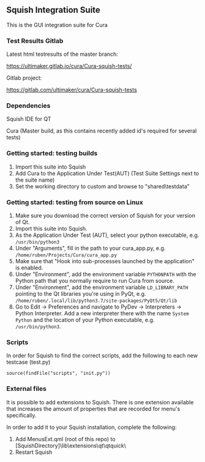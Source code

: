 ## Squish Integration Suite

This is the GUI integration suite for Cura


### Test Results Gitlab

Latest html testresults of the master branch:

https://ultimaker.gitlab.io/cura/Cura-squish-tests/

Gitlab project:

https://gitlab.com/ultimaker/cura/Cura-squish-tests

### Dependencies

Squish IDE for QT

Cura (Master build, as this contains recently added id's required for several tests) 

### Getting started: testing builds

1. Import this suite into Squish
2. Add Cura to the Application Under Test(AUT) (Test Suite Settings next to the suite name)
3. Set the working directory to custom and browse to "shared\testdata"

### Getting started: testing from source on Linux

1. Make sure you download the correct version of Squish for your version of Qt.
2. Import this suite into Squish.
3. As the Application Under Test (AUT), select your python executable, e.g. `/usr/bin/python3`
4. Under "Arguments", fill in the path to your cura_app.py, e.g. `/home/ruben/Projects/Cura/cura_app.py`
5. Make sure that "Hook into sub-processes launched by the application" is enabled.
6. Under "Environment", add the environment variable `PYTHONPATH` with the Python path that you normally require to run Cura from source.
7. Under "Environment", add the environment variable `LD_LIBRARY_PATH` pointing to the Qt libraries you're using in PyQt, e.g. `/home/ruben/.local/lib/python3.7/site-packages/PyQt5/Qt/lib`
8. Go to Edit -> Preferences and navigate to PyDev -> Interpreters -> Python Interpreter. Add a new interpreter there with the name `System Python` and the location of your Python executable, e.g. `/usr/bin/python3`.


### Scripts

In order for Squish to find the correct scripts, add the following to each new testcase (test.py)

`source(findFile("scripts", "init.py"))`

### External files

It is possible to add extensions to Squish. 
There is one extension available that increases the amount of properties that are recorded for menu's specifically.

In order to add it to your Squish installation, complete the following:
1. Add MenusExt.qml (root of this repo) to [SquishDirectory]\lib\extensions\qt\qtquick\
2. Restart Squish

